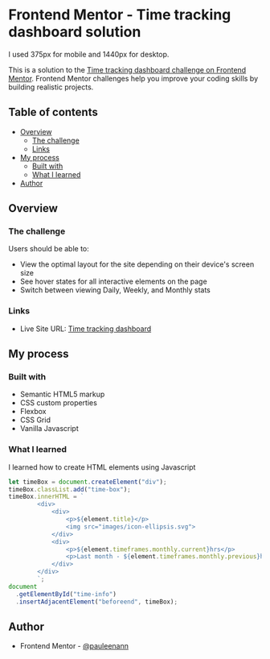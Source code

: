 # Frontend Mentor - Time tracking dashboard solution

I used 375px for mobile and 1440px for desktop.

This is a solution to the [Time tracking dashboard challenge on Frontend Mentor](https://www.frontendmentor.io/challenges/time-tracking-dashboard-UIQ7167Jw). Frontend Mentor challenges help you improve your coding skills by building realistic projects.

## Table of contents

- [Overview](#overview)
  - [The challenge](#the-challenge)
  - [Links](#links)
- [My process](#my-process)
  - [Built with](#built-with)
  - [What I learned](#what-i-learned)
- [Author](#author)

## Overview

### The challenge

Users should be able to:

- View the optimal layout for the site depending on their device's screen size
- See hover states for all interactive elements on the page
- Switch between viewing Daily, Weekly, and Monthly stats

### Links

- Live Site URL: [Time tracking dashboard](https://66ab5d10d51f0ec95f44053c--earnest-sundae-98d393.netlify.app/)

## My process

### Built with

- Semantic HTML5 markup
- CSS custom properties
- Flexbox
- CSS Grid
- Vanilla Javascript

### What I learned

I learned how to create HTML elements using Javascript

```js
let timeBox = document.createElement("div");
timeBox.classList.add("time-box");
timeBox.innerHTML = `
        <div>
            <div>
                <p>${element.title}</p>
                <img src="images/icon-ellipsis.svg">
            </div>
            <div>
                <p>${element.timeframes.monthly.current}hrs</p>
                <p>Last month - ${element.timeframes.monthly.previous}hrs</p>
            </div>
        </div>
        `;
document
  .getElementById("time-info")
  .insertAdjacentElement("beforeend", timeBox);
```

## Author

- Frontend Mentor - [@pauleenann](https://www.frontendmentor.io/profile/pauleenann)
